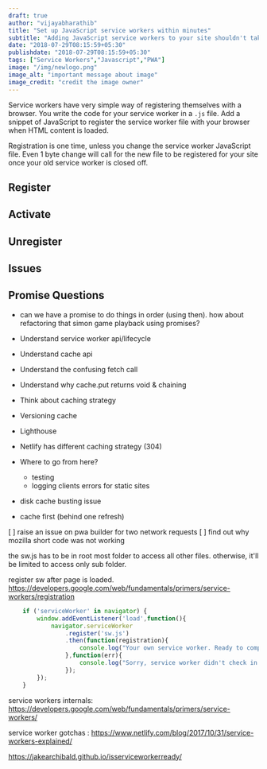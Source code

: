 ```yaml
---
draft: true
author: "vijayabharathib"
title: "Set up JavaScript service workers within minutes"
subtitle: "Adding JavaScript service workers to your site shouldn't take hours. You can set one up in minutes."
date: "2018-07-29T08:15:59+05:30"
publishdate: "2018-07-29T08:15:59+05:30"
tags: ["Service Workers","Javascript","PWA"]
image: "/img/newlogo.png"
image_alt: "important message about image"
image_credit: "credit the image owner"
---
```


Service workers have very simple way of registering themselves with a browser. You write the code for your service worker in a `.js` file. Add a snippet of JavaScript to register the service worker file with your browser when HTML content is loaded.

Registration is one time, unless you change the service worker JavaScript file. Even 1 byte change will call for the new file to be registered for your site once your old service worker is closed off.

## Register

## Activate

## Unregister

## Issues 



## Promise Questions

* can we have a promise to do things in order (using then). how about refactoring that simon game playback using promises?

* Understand service worker api/lifecycle
* Understand cache api
* Understand the confusing fetch call
* Understand why cache.put returns void & chaining
* Think about caching strategy
* Versioning cache 
* Lighthouse
* Netlify has different caching strategy (304)
* Where to go from here?
    * testing
    * logging clients errors for static sites
* disk cache busting issue
* cache first (behind one refresh)


[ ] raise an issue on pwa builder for two network requests
[ ] find out why mozilla short code was not working


the sw.js has to be in root most folder to access all other files. otherwise, it'll be limited to access only sub folder.

register sw after page is loaded. https://developers.google.com/web/fundamentals/primers/service-workers/registration

```js
    if ('serviceWorker' in navigator) {
        window.addEventListener('load',function(){
            navigator.serviceWorker
                .register('sw.js')
                .then(function(registration){
                    console.log("Your own service worker. Ready to comply.",registration.scope);
                },function(err){
                    console.log("Sorry, service worker didn't check in today",err);
                });
        });
    }

```
service workers internals:
https://developers.google.com/web/fundamentals/primers/service-workers/

service worker gotchas : 
https://www.netlify.com/blog/2017/10/31/service-workers-explained/

https://jakearchibald.github.io/isserviceworkerready/
